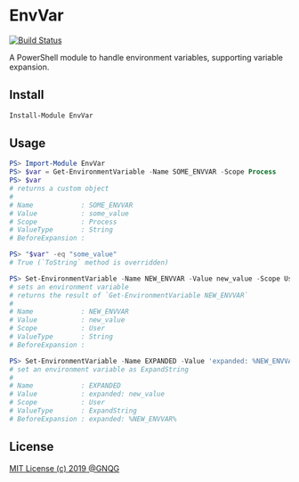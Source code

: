 # EnvVar

[![Build Status](https://dev.azure.com/mytgnq/pwsh-EnvVar/_apis/build/status/GNQG.pwsh-EnvVar?branchName=master)](https://dev.azure.com/mytgnq/pwsh-EnvVar/_build/latest?definitionId=1&branchName=master)

A PowerShell module to handle environment variables,  supporting variable expansion.

## Install

```powershell
Install-Module EnvVar
```

## Usage

```powershell
PS> Import-Module EnvVar
PS> $var = Get-EnvironmentVariable -Name SOME_ENVVAR -Scope Process
PS> $var
# returns a custom object
#
# Name            : SOME_ENVVAR
# Value           : some_value
# Scope           : Process
# ValueType       : String
# BeforeExpansion :

PS> "$var" -eq "some_value"
# True (`ToString` method is overridden)

PS> Set-EnvironmentVariable -Name NEW_ENVVAR -Value new_value -Scope User -ValueType String -Inherit Auto
# sets an environment variable
# returns the result of `Get-EnvironmentVariable NEW_ENVVAR`
#
# Name            : NEW_ENVVAR
# Value           : new_value
# Scope           : User
# ValueType       : String
# BeforeExpansion :

PS> Set-EnvironmentVariable -Name EXPANDED -Value 'expanded: %NEW_ENVVAR%' -Scope User -ValueType ExpandString -Inherit Auto
# set an environment variable as ExpandString
#
# Name            : EXPANDED
# Value           : expanded: new_value
# Scope           : User
# ValueType       : ExpandString
# BeforeExpansion : expanded: %NEW_ENVVAR%
```

## License

[MIT License (c) 2019 @GNQG](LICENSE)
